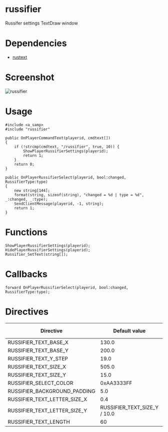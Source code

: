 # russifier
Russifer settings TextDraw window

# Dependencies
- [rustext](https://github.com/Open-GTO/rustext)

# Screenshot

![russifier](https://user-images.githubusercontent.com/1020099/42131621-c1bde476-7d0e-11e8-821c-595a6a7a5f32.png)

# Usage

```Pawn
#include <a_samp>
#include "russifier"

public OnPlayerCommandText(playerid, cmdtext[])
{
	if (!strcmp(cmdtext, "/russifier", true, 10)) {
		ShowPlayerRussifierSettings(playerid);
		return 1;
	}
	return 0;
}

public OnPlayerRussifierSelect(playerid, bool:changed, RussifierType:type)
{
	new string[144];
	format(string, sizeof(string), "changed = %d | type = %d", _:changed, _:type);
	SendClientMessage(playerid, -1, string);
	return 1;
}
```

# Functions

```Pawn
ShowPlayerRussifierSettings(playerid);
HidePlayerRussifierSettings(playerid);
Russifier_SetText(string[]);
```

# Callbacks

```Pawn
forward OnPlayerRussifierSelect(playerid, bool:changed, RussifierType:type);
```

# Directives

Directive | Default value | Can be redefined
----------|---------------|-----------------
RUSSIFIER_TEXT_BASE_X | 130.0 | yes
RUSSIFIER_TEXT_BASE_Y | 200.0 | yes
RUSSIFIER_TEXT_Y_STEP | 19.0 | yes
RUSSIFIER_TEXT_SIZE_X | 505.0 | yes
RUSSIFIER_TEXT_SIZE_Y | 15.0 | yes
RUSSIFIER_SELECT_COLOR | 0xAA3333FF | yes
RUSSIFIER_BACKGROUND_PADDING | 5.0 | yes
RUSSIFIER_TEXT_LETTER_SIZE_X | 0.4 | yes
RUSSIFIER_TEXT_LETTER_SIZE_Y | RUSSIFIER_TEXT_SIZE_Y / 10.0 | yes
RUSSIFIER_TEXT_LENGTH | 60 | yes
